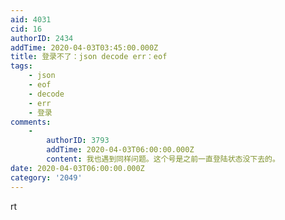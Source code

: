 ```yaml
---
aid: 4031
cid: 16
authorID: 2434
addTime: 2020-04-03T03:45:00.000Z
title: 登录不了：json decode err：eof
tags:
    - json
    - eof
    - decode
    - err
    - 登录
comments:
    -
        authorID: 3793
        addTime: 2020-04-03T06:00:00.000Z
        content: 我也遇到同样问题。这个号是之前一直登陆状态没下去的。
date: 2020-04-03T06:00:00.000Z
category: '2049'
---
```


rt
